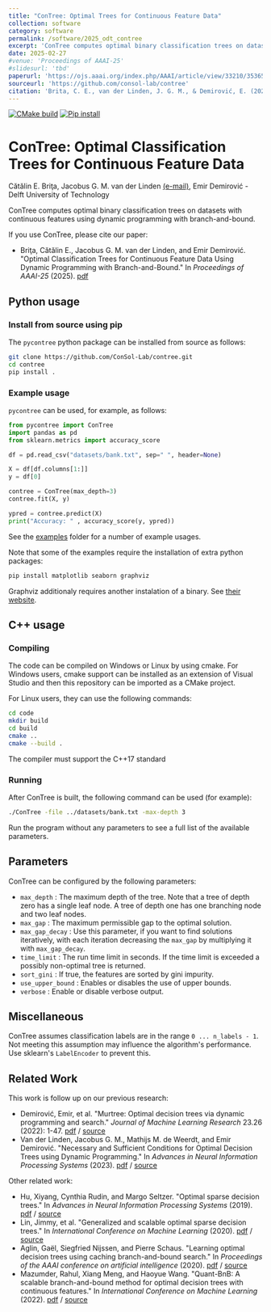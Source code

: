 ```yaml
---
title: "ConTree: Optimal Trees for Continuous Feature Data"
collection: software
category: software
permalink: /software/2025_odt_contree
excerpt: 'ConTree computes optimal binary classification trees on datasets with continuous features using dynamic programming with branch-and-bound.'
date: 2025-02-27
#venue: 'Proceedings of AAAI-25'
#slidesurl: 'tbd'
paperurl: 'https://ojs.aaai.org/index.php/AAAI/article/view/33210/35365'
sourceurl: 'https://github.com/consol-lab/contree'
citation: 'Brita, C. E., van der Linden, J. G. M., & Demirović, E. (2025). &quot;Optimal Classification Trees for Continuous Feature Data Using Dynamic Programming with Branch-and-Bound.&quot; <i>Proceedings of AAAI-25</i>, 11131-11139.'
---
```


[![CMake build](https://github.com/ConSol-Lab/contree/actions/workflows/cmake.yml/badge.svg)](https://github.com/ConSol-Lab/contree/actions/workflows/cmake.yml)
[![Pip install](https://github.com/ConSol-Lab/contree/actions/workflows/pip.yml/badge.svg)](https://github.com/ConSol-Lab/contree/actions/workflows/pip.yml)

# ConTree: Optimal Classification Trees for Continuous Feature Data
Cătălin E. Briţa, Jacobus G. M. van der Linden [(e-mail)](mailto:J.G.M.vanderLinden@tudelft.nl), Emir Demirović - 
Delft University of Technology

ConTree computes optimal binary classification trees on datasets with continuous features using dynamic programming with branch-and-bound.

If you use ConTree, please cite our paper:
* Briţa, Cătălin E., Jacobus G. M. van der Linden, and Emir Demirović. "Optimal Classification Trees for Continuous Feature Data Using Dynamic Programming with Branch-and-Bound." In _Proceedings of AAAI-25_ (2025). [pdf](https://arxiv.org/pdf/2501.07903)

## Python usage

### Install from source using pip
The `pycontree` python package can be installed from source as follows:

```sh
git clone https://github.com/ConSol-Lab/contree.git
cd contree
pip install . 
```

### Example usage
`pycontree` can be used, for example, as follows:

```python
from pycontree import ConTree
import pandas as pd
from sklearn.metrics import accuracy_score

df = pd.read_csv("datasets/bank.txt", sep=" ", header=None)

X = df[df.columns[1:]]
y = df[0]

contree = ConTree(max_depth=3)
contree.fit(X, y)

ypred = contree.predict(X)
print("Accuracy: " , accuracy_score(y, ypred))
```


See the [examples](https://github.com/ConSol-Lab/contree/tree/main/examples) folder for a number of example usages.

Note that some of the examples require the installation of extra python packages:

```sh
pip install matplotlib seaborn graphviz
```

Graphviz additionaly requires another instalation of a binary. See [their website](https://graphviz.org/download/).

## C++ usage

### Compiling
The code can be compiled on Windows or Linux by using cmake. For Windows users, cmake support can be installed as an extension of Visual Studio and then this repository can be imported as a CMake project.

For Linux users, they can use the following commands:

```sh
cd code
mkdir build
cd build
cmake ..
cmake --build .
```
The compiler must support the C++17 standard

### Running
After ConTree is built, the following command can be used (for example):
```sh
./ConTree -file ../datasets/bank.txt -max-depth 3
```

Run the program without any parameters to see a full list of the available parameters.

## Parameters
ConTree can be configured by the following parameters:
* `max_depth` : The maximum depth of the tree. Note that a tree of depth zero has a single leaf node. A tree of depth one has one branching node and two leaf nodes.
* `max_gap` : The maximum permissible gap to the optimal solution.
* `max_gap_decay` : Use this parameter, if you want to find solutions iteratively, with each iteration decreasing the `max_gap` by multiplying it with `max_gap_decay`.
* `time_limit` : The run time limit in seconds. If the time limit is exceeded a possibly non-optimal tree is returned.
* `sort_gini` : If true, the features are sorted by gini impurity.
* `use_upper_bound` : Enables or disables the use of upper bounds.
* `verbose` : Enable or disable verbose output.

## Miscellaneous 
ConTree assumes classification labels are in the range `0 ... n_labels - 1`. Not meeting this assumption may influence the algorithm's performance. Use sklearn's `LabelEncoder` to prevent this.


## Related Work
This work is follow up on our previous research:
* Demirović, Emir, et al. "Murtree: Optimal decision trees via dynamic programming and search." _Journal of Machine Learning Research_ 23.26 (2022): 1-47. [pdf](https://www.jmlr.org/papers/volume23/20-520/20-520.pdf) / [source](https://bitbucket.org/EmirD/murtree/src/master/)
* Van der Linden, Jacobus G. M., Mathijs M. de Weerdt, and Emir Demirović. "Necessary and Sufficient Conditions for Optimal Decision Trees using Dynamic Programming." In _Advances in Neural Information Processing Systems_ (2023). [pdf](https://arxiv.org/pdf/2305.19706) / [source](https://github.com/AlgTUDelft/pystreed)

Other related work:
* Hu, Xiyang, Cynthia Rudin, and Margo Seltzer. "Optimal sparse decision trees." In _Advances in Neural Information Processing Systems_ (2019). [pdf](https://proceedings.neurips.cc/paper_files/paper/2019/file/ac52c626afc10d4075708ac4c778ddfc-Paper.pdf) / [source](https://github.com/xiyanghu/OSDT)
* Lin, Jimmy, et al. "Generalized and scalable optimal sparse decision trees." In _International Conference on Machine Learning_ (2020). [pdf](https://proceedings.mlr.press/v119/lin20g/lin20g.pdf) / [source](https://github.com/Jimmy-Lin/GeneralizedOptimalSparseDecisionTrees)
* Aglin, Gaël, Siegfried Nijssen, and Pierre Schaus. "Learning optimal decision trees using caching branch-and-bound search." In _Proceedings of the AAAI conference on artificial intelligence_ (2020). [pdf](https://ojs.aaai.org/index.php/AAAI/article/download/5711/5567) / [source](https://github.com/aia-uclouvain/pydl8.5)
* Mazumder, Rahul, Xiang Meng, and Haoyue Wang. "Quant-BnB: A scalable branch-and-bound method for optimal decision trees with continuous features." In _International Conference on Machine Learning_ (2022). [pdf](https://proceedings.mlr.press/v162/mazumder22a/mazumder22a.pdf) / [source](https://github.com/mengxianglgal/Quant-BnB)